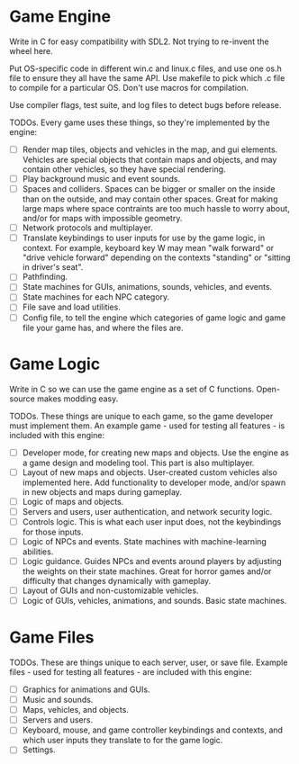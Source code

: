 # Game Engine

Write in C for easy compatibility with SDL2.
Not trying to re-invent the wheel here.

Put OS-specific code in different win.c and linux.c files, and use one os.h file to ensure they all have the same API. 
Use makefile to pick which .c file to compile for a particular OS. 
Don't use macros for compilation.

Use compiler flags, test suite, and log files to detect bugs before release.

TODOs. Every game uses these things, so they're implemented by the engine:

- [ ] Render map tiles, objects and vehicles in the map, and gui elements.
Vehicles are special objects that contain maps and objects, and may contain other vehicles, so they have special rendering.
- [ ] Play background music and event sounds.
- [ ] Spaces and colliders. 
Spaces can be bigger or smaller on the inside than on the outside, and may contain other spaces.
Great for making large maps where space contraints are too much hassle to worry about, and/or for maps with impossible geometry.
- [ ] Network protocols and multiplayer.
- [ ] Translate keybindings to user inputs for use by the game logic, in context.
For example, keyboard key W may mean "walk forward" or "drive vehicle forward" depending on the contexts "standing" or "sitting in driver's seat".
- [ ] Pathfinding.
- [ ] State machines for GUIs, animations, sounds, vehicles, and events.
- [ ] State machines for each NPC category.
- [ ] File save and load utilities.
- [ ] Config file, to tell the engine which categories of game logic and game file your game has, and where the files are.

# Game Logic

Write in C so we can use the game engine as a set of C functions. 
Open-source makes modding easy.

TODOs. These things are unique to each game, so the game developer must implement them. 
An example game - used for testing all features - is included with this engine:

- [ ] Developer mode, for creating new maps and objects.
Use the engine as a game design and modeling tool. This part is also multiplayer.
- [ ] Layout of new maps and objects. User-created custom vehicles also implemented here.
Add functionality to developer mode, and/or spawn in new objects and maps during gameplay.
- [ ] Logic of maps and objects.
- [ ] Servers and users, user authentication, and network security logic.
- [ ] Controls logic. This is what each user input does, not the keybindings for those inputs.
- [ ] Logic of NPCs and events. State machines with machine-learning abilities.
- [ ] Logic guidance. Guides NPCs and events around players by adjusting the weights on their state machines.
Great for horror games and/or difficulty that changes dynamically with gameplay.
- [ ] Layout of GUIs and non-customizable vehicles.
- [ ] Logic of GUIs, vehicles, animations, and sounds. Basic state machines.

# Game Files

TODOs. These are things unique to each server, user, or save file. 
Example files - used for testing all features - are included with this engine:

- [ ] Graphics for animations and GUIs.
- [ ] Music and sounds.
- [ ] Maps, vehicles, and objects.
- [ ] Servers and users.
- [ ] Keyboard, mouse, and game controller keybindings and contexts, and which user inputs they translate to for the game logic.
- [ ] Settings.

